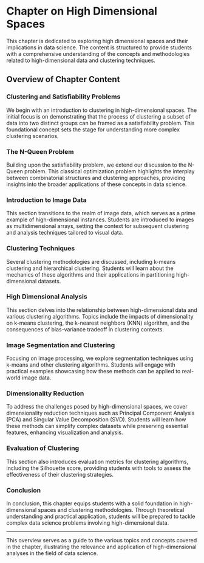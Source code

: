 # Chapter on High Dimensional Spaces

This chapter is dedicated to exploring high dimensional spaces and their implications in data science. The content is structured to provide students with a comprehensive understanding of the concepts and methodologies related to high-dimensional data and clustering techniques.

## Overview of Chapter Content

### Clustering and Satisfiability Problems
We begin with an introduction to clustering in high-dimensional spaces. The initial focus is on demonstrating that the process of clustering a subset of data into two distinct groups can be framed as a satisfiability problem. This foundational concept sets the stage for understanding more complex clustering scenarios.

### The N-Queen Problem
Building upon the satisfiability problem, we extend our discussion to the N-Queen problem. This classical optimization problem highlights the interplay between combinatorial structures and clustering approaches, providing insights into the broader applications of these concepts in data science.

### Introduction to Image Data
This section transitions to the realm of image data, which serves as a prime example of high-dimensional instances. Students are introduced to images as multidimensional arrays, setting the context for subsequent clustering and analysis techniques tailored to visual data.

### Clustering Techniques
Several clustering methodologies are discussed, including k-means clustering and hierarchical clustering. Students will learn about the mechanics of these algorithms and their applications in partitioning high-dimensional datasets.

### High Dimensional Analysis
This section delves into the relationship between high-dimensional data and various clustering algorithms. Topics include the impacts of dimensionality on k-means clustering, the k-nearest neighbors (KNN) algorithm, and the consequences of bias-variance tradeoff in clustering contexts.

### Image Segmentation and Clustering
Focusing on image processing, we explore segmentation techniques using k-means and other clustering algorithms. Students will engage with practical examples showcasing how these methods can be applied to real-world image data.

### Dimensionality Reduction
To address the challenges posed by high-dimensional spaces, we cover dimensionality reduction techniques such as Principal Component Analysis (PCA) and Singular Value Decomposition (SVD). Students will learn how these methods can simplify complex datasets while preserving essential features, enhancing visualization and analysis.

### Evaluation of Clustering
This section also introduces evaluation metrics for clustering algorithms, including the Silhouette score, providing students with tools to assess the effectiveness of their clustering strategies.

### Conclusion
In conclusion, this chapter equips students with a solid foundation in high-dimensional spaces and clustering methodologies. Through theoretical understanding and practical application, students will be prepared to tackle complex data science problems involving high-dimensional data.

---

This overview serves as a guide to the various topics and concepts covered in the chapter, illustrating the relevance and application of high-dimensional analyses in the field of data science.